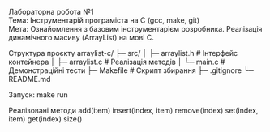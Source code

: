 Лабораторна робота №1  
Тема: Інструментарій програміста на C (gcc, make, git)  
Мета: Ознайомлення з базовим інструментарієм розробника. Реалізація динамічного масиву (ArrayList) на мові C.  



Структура проєкту
arraylist-c/
├─ src/
│ ├─ arraylist.h # Інтерфейс контейнера
│ ├─ arraylist.c # Реалізація методів
│ └─ main.c # Демонстраційні тести
├─ Makefile # Скрипт збирання
├─ .gitignore
└─ README.md

Запуск:
make run

Реалізовані методи
add(item)
insert(index, item)
remove(index)
set(index, item)
get(index)
size()
